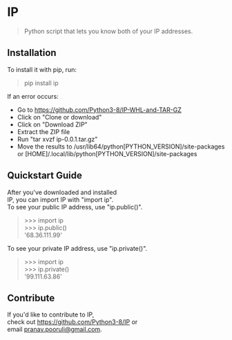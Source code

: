 # **IP**

> Python script that lets you know both of your IP addresses.

## **Installation**

To install it with pip, run:

> pip install ip

If an error occurs:

* Go to https://github.com/Python3-8/IP-WHL-and-TAR-GZ
* Click on "Clone or download"
* Click on "Download ZIP"
* Extract the ZIP file
* Run "tar xvzf ip-0.0.1.tar.gz"
* Move the results to /usr/lib64/python\[PYTHON_VERSION\]/site-packages or \[HOME\]/.local/lib/python\[PYTHON_VERSION\]/site-packages

## **Quickstart Guide**

After you've downloaded and installed  
IP, you can import IP with "import ip".  
To see your public IP address, use "ip.public\(\)".  

> \>\>\> import ip  
\>\>\> ip.public\(\)  
'68.36.111.99'

To see your private IP address, use "ip.private\(\)".

> \>\>\> import ip  
\>\>\> ip.private\(\)  
'99.111.63.86'

## **Contribute**

If you'd like to contribute to IP,  
check out https://github.com/Python3-8/IP or  
email pranav.pooruli@gmail.com.
